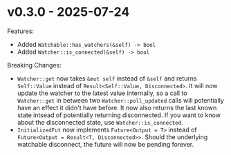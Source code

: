 # v0.3.0 - 2025-07-24

Features:
- Added `Watchable::has_watchers(&self) -> bool`
- Added `Watcher::is_connected(&self) -> bool`

Breaking Changes:
- `Watcher::get` now takes `&mut self` instead of `&self` and returns `Self::Value` instead of `Result<Self::Value, Disconnected>`.
  It will now update the watcher to the latest value internally, so a call to `Watcher::get` in between two `Watcher::poll_updated` calls will potentially have an effect it didn't have before.
  It now also returns the last known state intsead of potentially returning disconnected.
  If you want to know about the disconnected state, use `Watcher::is_connected`.
- `InitializedFut` now implements `Future<Output = T>` instead of `Future<Output = Result<T, Disconnected>>`.
  Should the underlying watchable disconnect, the future will now be pending forever.
